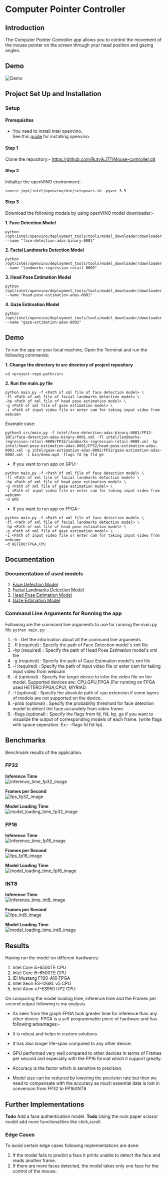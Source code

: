 # Computer Pointer Controller

## Introduction
The Computer Pointer Controller app allows you to control the movement of the mouse pointer on the screen through your head position and gazing angles.
## Demo
![Demo](bin/JLslTL.gif "Frames per Second")
## Project Set Up and Installation
### Setup

#### Prerequisites
  - You need to install Intel openvino. <br/>
    See this [guide](https://docs.openvinotoolkit.org/latest/_docs_install_guides_installing_openvino_linux.html) for installing openvino.

#### Step 1
Clone the repository:- https://github.com/RutvikJ77/Mouse-controller.git

#### Step 2
Initialize the openVINO environment:-
```
source /opt/intel/openvino/bin/setupvars.sh -pyver 3.5
```

#### Step 3

Download the following models by using openVINO model downloader:-

**1. Face Detection Model**
```
python /opt/intel/openvino/deployment_tools/tools/model_downloader/downloader.py --name "face-detection-adas-binary-0001"
```
**2. Facial Landmarks Detection Model**
```
python /opt/intel/openvino/deployment_tools/tools/model_downloader/downloader.py --name "landmarks-regression-retail-0009"
```
**3. Head Pose Estimation Model**
```
python /opt/intel/openvino/deployment_tools/tools/model_downloader/downloader.py --name "head-pose-estimation-adas-0001"
```
**4. Gaze Estimation Model**
```
python /opt/intel/openvino/deployment_tools/tools/model_downloader/downloader.py --name "gaze-estimation-adas-0002"
```

## Demo
To run the app on your local machine, Open the Terminal and run the following commands:

**1. Change the directory to src directory of project repository**
```
cd <project-repo-path>/src
```
**2. Run the main.py file**
```
python main.py -f <Path of xml file of face detection model> \
-fl <Path of xml file of facial landmarks detection model> \
-hp <Path of xml file of head pose estimation model> \
-g <Path of xml file of gaze estimation model> \
-i <Path of input video file or enter cam for taking input video from webcam> 
```

Example case:
```
python3 src/main.py -f intel/face-detection-adas-binary-0001/FP32-INT1/face-detection-adas-binary-0001.xml -fl intel/landmarks-regression-retail-0009/FP32/landmarks-regression-retail-0009.xml -hp intel/head-pose-estimation-adas-0001/FP32/head-pose-estimation-adas-0001.xml -g intel/gaze-estimation-adas-0002/FP32/gaze-estimation-adas-0002.xml -i bin/demo.mp4 -flags fd hp fld ge
```

- If you want to run app on GPU:-
```
python main.py -f <Path of xml file of face detection model> \
-fl <Path of xml file of facial landmarks detection model> \
-hp <Path of xml file of head pose estimation model> \
-g <Path of xml file of gaze estimation model> \
-i <Path of input video file or enter cam for taking input video from webcam> 
-d GPU
```
- If you want to run app on FPGA:-
```
python main.py -f <Path of xml file of face detection model> \
-fl <Path of xml file of facial landmarks detection model> \
-hp <Path of xml file of head pose estimation model> \
-g <Path of xml file of gaze estimation model> \
-i <Path of input video file or enter cam for taking input video from webcam> 
-d HETERO:FPGA,CPU
```

## Documentation
### Documentation of used models

1. [Face Detection Model](https://docs.openvinotoolkit.org/latest/_models_intel_face_detection_adas_binary_0001_description_face_detection_adas_binary_0001.html)
2. [Facial Landmarks Detection Model](https://docs.openvinotoolkit.org/latest/_models_intel_landmarks_regression_retail_0009_description_landmarks_regression_retail_0009.html)
3. [Head Pose Estimation Model](https://docs.openvinotoolkit.org/latest/_models_intel_head_pose_estimation_adas_0001_description_head_pose_estimation_adas_0001.html)
4. [Gaze Estimation Model](https://docs.openvinotoolkit.org/latest/_models_intel_gaze_estimation_adas_0002_description_gaze_estimation_adas_0002.html)

### Command Line Arguments for Running the app

Following are the command line arguments to use for running the main.py file ` python main.py `:-

  1. -h                : Get the information about all the command line arguments
  2. -fl    (required) : Specify the path of Face Detection model's xml file
  3. -hp    (required) : Specify the path of Head Pose Estimation model's xml file
  4. -g     (required) : Specify the path of Gaze Estimation model's xml file
  5. -i     (required) : Specify the path of input video file or enter cam for taking input video from webcam
  6. -d     (optional) : Specify the target device to infer the video file on the model. 
  Supported devices are: CPU,GPU,FPGA (For running on FPGA used HETERO:FPGA,CPU), MYRIAD.
  7. -l     (optional) : Specify the absolute path of cpu extension if some layers of models are not supported on the device.
  9. -prob  (optional) : Specify the probability threshold for face detection model to detect the face accurately from video frame.
  8. -flags (optional) : Specify the flags from fd, fld, hp, ge if you want to visualize the output of corresponding models of each frame.
  (write flags with space seperation. Ex:- -flags fd fld hp).

## Benchmarks
Benchmark results of the application.

### FP32

**Inference Time** <br/> 
![inference_time_fp32_image](bin/inference_time_fp32.png "Inference Time")

**Frames per Second** <br/> 
![fps_fp32_image](bin/fps_fp32.png "Frames per Second")

**Model Loading Time** <br/> 
![model_loading_time_fp32_image](bin/model_loading_time_fp32.png "Model Loading Time")

### FP16

**Inference Time** <br/> 
![inference_time_fp16_image](bin/inference_time_fp16.png "Inference Time")

**Frames per Second** <br/> 
![fps_fp16_image](bin/fps_fp16.png "Frames per Second")

**Model Loading Time** <br/> 
![model_loading_time_fp16_image](bin/model_loading_time_fp16.png "Model Loading Time")

### INT8
**Inference Time** <br/> 
![inference_time_int8_image](bin/inference_time_int8.png "Inference Time")

**Frames per Second** <br/> 
![fps_int8_image](bin/fps_int8.png "Frames per Second")

**Model Loading Time** <br/> 
![model_loading_time_int8_image](bin/model_loading_time_int8.png "Model Loading Time")

## Results
Having run the model on different hardwares:
1. Intel Core i5-6500TE CPU 
2. Intel Core i5-6500TE GPU 
3. IEI Mustang F100-A10 FPGA 
4. Intel Xeon E3-1268L v5 CPU 
5. Intel Atom x7-E3950 UP2 GPU

On comparing the model loading time, inference time and the Frames per second output following is my analysis.

- As seen from the graph FPGA took greater time for inference than any other device. FPGA is a self programmable piece of hardware and has following advantages:-
- It is robust and helps in custom solutions.
- It has also longer life-span compared to any other device.

- GPU performed very well compared to other devices in terms of Frames per second and especially with the FP16 format which it support greatly.

- Accuracy is the factor which is sensitive to precision. 

- Model size can be reduced by lowering the precision rate but then we need to compensate with the accuracy as much essential data is lost in conversion from FP32 to FP16/INT8


## Further Implementations
**Todo** Add a face authentication model.
**Todo** Using the rock paper scissor model add more functionalities like click,scroll.

### Edge Cases
To avoid certain edge cases following implementations are done:
1. If the model fails to predict a face it prints unable to detect the face and reads another frame.
2. If there are more faces detected, the model takes only one face for the control of the mouse.
